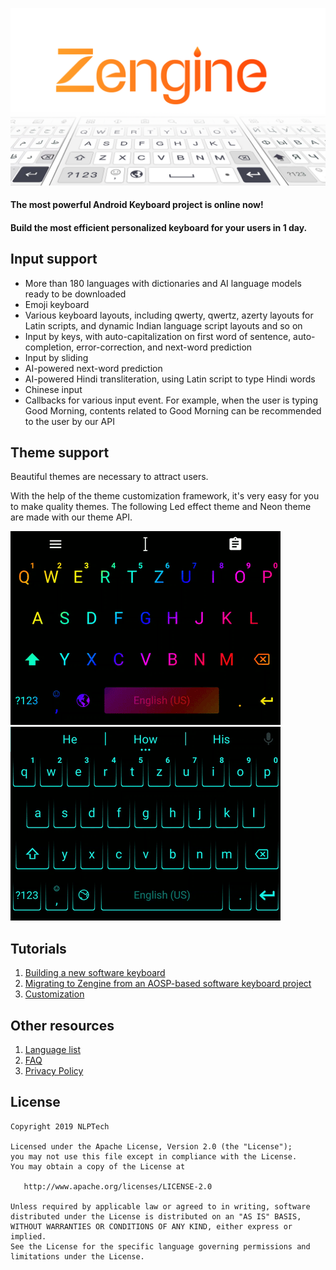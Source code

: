 ![GitHub Logo](./COVER.png)


#### The most powerful Android Keyboard project is online now!

#### Build the most efficient personalized keyboard for your users in 1 day. 

## Input support

* More than 180 languages with dictionaries and AI language models ready to be downloaded
* Emoji keyboard
* Various keyboard layouts, including qwerty, qwertz, azerty layouts for Latin scripts, and dynamic Indian language script layouts and so on
* Input by keys, with auto-capitalization on first word of sentence, auto-completion, error-correction, and next-word prediction
* Input by sliding
* AI-powered next-word prediction
* AI-powered Hindi transliteration, using Latin script to type Hindi words
* Chinese input
* Callbacks for various input event. For example, when the user is typing Good Morning, contents related to Good Morning can be recommended to the user by our API

## Theme support

Beautiful themes are necessary to attract users. 

With the help of the theme customization framework, it's very easy for you to make quality themes. The following Led effect theme and Neon theme are made with our theme API. 

![GitHub Logo](./Led.gif)
![GitHub Logo](./Neon.gif)


## Tutorials
1. [Building a new software keyboard](https://github.com/NlptechProduct/Android-Keyboard/blob/master/Build%20a%20New%20Virtual%20Keyboard%20Project.md)
2. [Migrating to Zengine from an AOSP-based software keyboard project](https://github.com/NlptechProduct/Android-Keyboard/blob/master/Migration%20Guide.md)
3. [Customization](https://github.com/NlptechProduct/Zengine/blob/master/Customized%20Keyboard%20Features.md)

## Other resources
1. [Language list](https://github.com/NlptechProduct/Android-Keyboard/blob/master/Language%20List.md)
2. [FAQ](https://github.com/NlptechProduct/Zengine/blob/master/FAQ.md)
3. [Privacy Policy](http://zengine.nlptech.com/privacy.txt)

## License

    Copyright 2019 NLPTech
    
    Licensed under the Apache License, Version 2.0 (the "License");
    you may not use this file except in compliance with the License.
    You may obtain a copy of the License at

       http://www.apache.org/licenses/LICENSE-2.0

    Unless required by applicable law or agreed to in writing, software
    distributed under the License is distributed on an "AS IS" BASIS,
    WITHOUT WARRANTIES OR CONDITIONS OF ANY KIND, either express or implied.
    See the License for the specific language governing permissions and
    limitations under the License.

